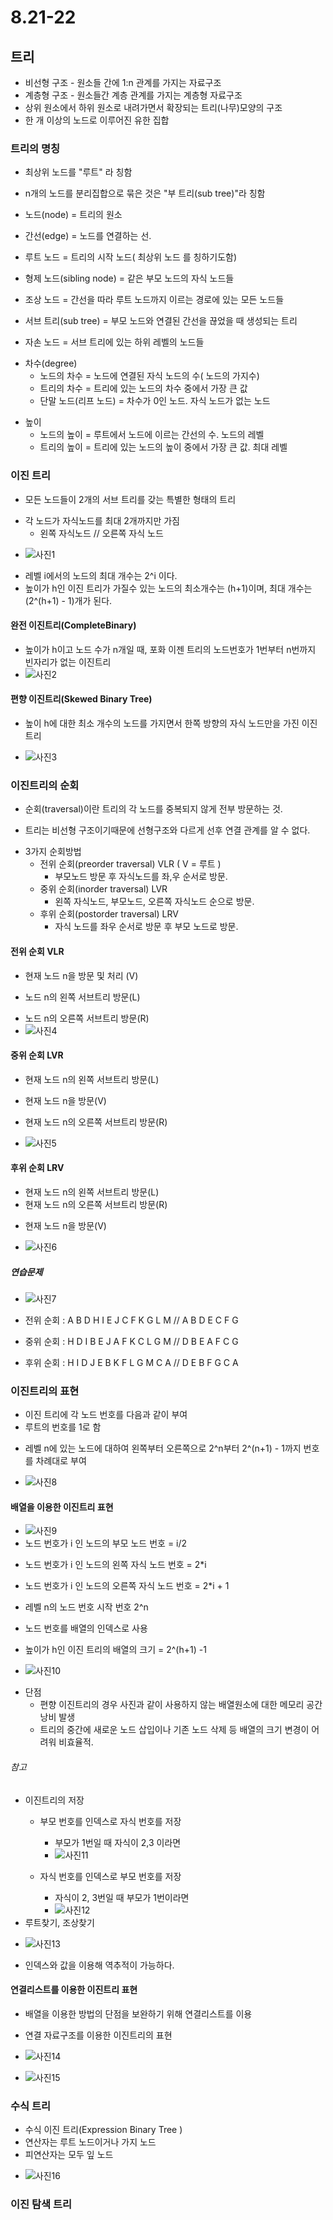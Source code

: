# 8.21-22
## 트리
* 비선형 구조 - 원소들 간에 1:n 관계를 가지는 자료구조
* 계층형 구조 - 원소들간 계층 관계를 가지는 계층형 자료구조
* 상위 원소에서 하위 원소로 내려가면서 확장되는 트리(나무)모양의 구조
* 한 개 이상의 노드로 이루어진 유한 집합

### 트리의 명칭
* 최상위 노드를 "루트" 라 칭함
+ n개의 노드를 분리집합으로 묶은 것은 "부 트리(sub tree)"라 칭함

* 노드(node) = 트리의 원소
+ 간선(edge) = 노드를 연결하는 선.
* 루트 노드 = 트리의 시작 노드( 최상위 노드 를 칭하기도함)
+ 형제 노드(sibling node) = 같은 부모 노드의 자식 노드들
* 조상 노드 = 간선을 따라 루트 노드까지 이르는 경로에 있는 모든 노드들
+ 서브 트리(sub tree) = 부모 노드와 연결된 간선을 끊었을 때 생성되는 트리
* 자손 노드 = 서브 트리에 있는 하위 레벨의 노드들
+ 차수(degree)
    * 노드의 차수 = 노드에 연결된 자식 노드의 수( 노드의 가지수)
    * 트리의 차수 = 트리에 있는 노드의 차수 중에서 가장 큰 값
    + 단말 노드(리프 노드) = 차수가 0인 노드. 자식 노드가 없는 노드

* 높이
    * 노드의 높이 = 루트에서 노드에 이르는 간선의 수. 노드의 레벨
    * 트리의 높이 = 트리에 있는 노드의 높이 중에서 가장 큰 값. 최대 레벨

### 이진 트리
* 모든 노드들이 2개의 서브 트리를 갖는 특별한 형태의 트리
+ 각 노드가 자식노드를 최대 2개까지만 가짐
    * 왼쪽 자식노드 // 오른쪽 자식 노드
* ![사진1](pict1.png)

+ 레벨 i에서의 노드의 최대 개수는 2^i 이다.
+ 높이가 h인 이진 트리가 가질수 있는 노드의 최소개수는 (h+1)이며, 최대 개수는 (2^(h+1) - 1)개가 된다.

#### 완전 이진트리(CompleteBinary)
* 높이가 h이고 노드 수가 n개일 때, 포화 이젠 트리의 노드번호가 1번부터 n번까지 빈자리가 없는 이진트리
* ![사진2](pict2.png)

#### 편향 이진트리(Skewed Binary Tree)
* 높이 h에 대한 최소 개수의 노드를 가지면서 한쪽 방향의 자식 노드만을 가진 이진트리
+ ![사진3](pict3.png)

### 이진트리의 순회
* 순회(traversal)이란 트리의 각 노드를 중복되지 않게 전부 방문하는 것.
+ 트리는 비선형 구조이기때문에 선형구조와 다르게 선후 연결 관계를 알 수 없다.
* 3가지 순회방법
    + 전위 순회(preorder traversal) VLR ( V = 루트 )
        * 부모노드 방문 후 자식노드를 좌,우 순서로 방문.
    * 중위 순회(inorder traversal) LVR
         + 왼쪽 자식노드, 부모노드, 오른쪽 자식노드 순으로 방문.
    + 후위 순회(postorder traversal) LRV
        * 자식 노드를 좌우 순서로 방문 후 부모 노드로 방문.

#### 전위 순회 VLR
+ 현재 노드 n을 방문 및 처리 (V)
* 노드 n의 왼쪽 서브트리 방문(L)
+ 노드 n의 오른쪽 서브트리 방문(R)
+ ![사진4](pict4.png)

#### 중위 순회 LVR
* 현재 노드 n의 왼쪽 서브트리 방문(L)
+ 현재 노드 n을 방문(V)
* 현재 노드 n의 오른쪽 서브트리 방문(R)
+ ![사진5](pict5.png)

#### 후위 순회 LRV
* 현재 노드 n의 왼쪽 서브트리 방문(L)
* 현재 노드 n의 오른쪽 서브트리 방문(R)
+ 현재 노드 n을 방문(V)
* ![사진6](pict6.png)

##### 연습문제
+ ![사진7](pict7.png)
* 전위 순회 : A B D H I E J C F K G L M  // A B D E C F G
+ 중위 순회 : H D I B E J A F K C L G M // D B E A F C G
* 후위 순회 : H I D J E B K F L G M C A  // D E B F G C A

### 이진트리의 표현
* 이진 트리에 각 노드 번호를 다음과 같이 부여 
* 루트의 번호를 1로 함
+ 레벨 n에 있는 노드에 대하여 왼쪽부터 오른쪽으로 2^n부터 2^(n+1) - 1까지 번호를 차례대로 부여
* ![사진8](pict8.png)

#### 배열을 이용한 이진트리 표현
* ![사진9](pict9.png)
* 노드 번호가 i 인 노드의 부모 노드 번호 = i/2
+ 노드 번호가 i 인 노드의 왼쪽 자식 노드 번호 = 2*i
* 노드 번호가 i 인 노드의 오른쪽 자식 노드 번호 = 2*i + 1
+ 레벨 n의 노드 번호 시작 번호 2^n
* 노드 번호를 배열의 인덱스로 사용
+ 높이가 h인 이진 트리의 배열의 크기 = 2^(h+1) -1

+ ![사진10](pict10.png)

* 단점
     * 편향 이진트리의 경우 사진과 같이 사용하지 않는 배열원소에 대한 메모리 공간 낭비 발생
    + 트리의 중간에 새로운 노드 삽입이나 기존 노드 삭제 등 배열의 크기 변경이 어려워 비효율적.
###### 참고
* 이진트리의 저장
    * 부모 번호를 인덱스로 자식 번호를 저장
         + 부모가 1번일 때 자식이 2,3 이라면 
         * ![사진11](pict11.png)

    * 자식 번호를 인덱스로 부모 번호를 저장
         * 자식이 2, 3번일 때 부모가 1번이라면
         + ![사진12](pict12.png)
* 루트찾기, 조상찾기
+ ![사진13](pict13.png)
* 인덱스와 값을 이용해 역추적이 가능하다.

#### 연결리스트를 이용한 이진트리 표현
* 배열을 이용한 방법의 단점을 보완하기 위해 연결리스트를 이용
+ 연결 자료구조를 이용한 이진트리의 표현
* ![사진14](pict14.png)
+ ![사진15](pict15.png)

### 수식 트리
* 수식 이진 트리(Expression Binary Tree )
* 연산자는 루트 노드이거나 가지 노드
* 피연산자는 모두 잎 노드
+ ![사진16](pict16.png)


### 이진 탐색 트리




